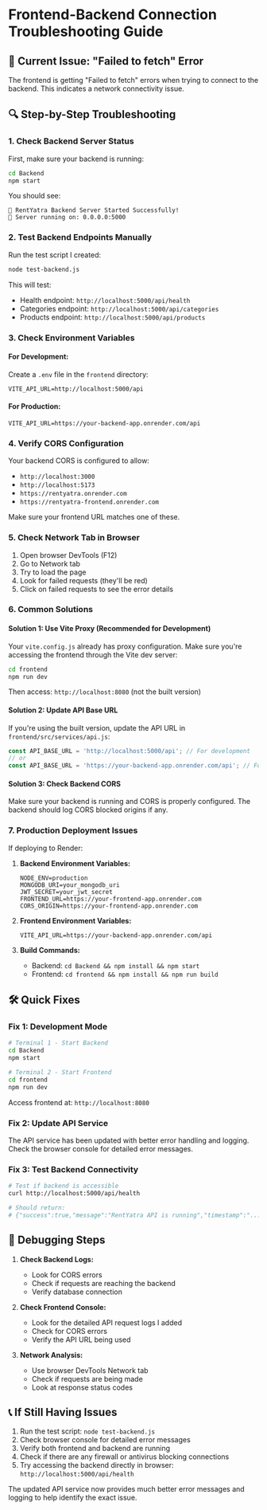 # Frontend-Backend Connection Troubleshooting Guide

## 🚨 Current Issue: "Failed to fetch" Error

The frontend is getting "Failed to fetch" errors when trying to connect to the backend. This indicates a network connectivity issue.

## 🔍 **Step-by-Step Troubleshooting**

### 1. **Check Backend Server Status**
First, make sure your backend is running:

```bash
cd Backend
npm start
```

You should see:
```
🚀 RentYatra Backend Server Started Successfully!
📡 Server running on: 0.0.0.0:5000
```

### 2. **Test Backend Endpoints Manually**
Run the test script I created:

```bash
node test-backend.js
```

This will test:
- Health endpoint: `http://localhost:5000/api/health`
- Categories endpoint: `http://localhost:5000/api/categories`
- Products endpoint: `http://localhost:5000/api/products`

### 3. **Check Environment Variables**

#### For Development:
Create a `.env` file in the `frontend` directory:
```env
VITE_API_URL=http://localhost:5000/api
```

#### For Production:
```env
VITE_API_URL=https://your-backend-app.onrender.com/api
```

### 4. **Verify CORS Configuration**

Your backend CORS is configured to allow:
- `http://localhost:3000`
- `http://localhost:5173`
- `https://rentyatra.onrender.com`
- `https://rentyatra-frontend.onrender.com`

Make sure your frontend URL matches one of these.

### 5. **Check Network Tab in Browser**

1. Open browser DevTools (F12)
2. Go to Network tab
3. Try to load the page
4. Look for failed requests (they'll be red)
5. Click on failed requests to see the error details

### 6. **Common Solutions**

#### Solution 1: Use Vite Proxy (Recommended for Development)
Your `vite.config.js` already has proxy configuration. Make sure you're accessing the frontend through the Vite dev server:

```bash
cd frontend
npm run dev
```

Then access: `http://localhost:8080` (not the built version)

#### Solution 2: Update API Base URL
If you're using the built version, update the API URL in `frontend/src/services/api.js`:

```javascript
const API_BASE_URL = 'http://localhost:5000/api'; // For development
// or
const API_BASE_URL = 'https://your-backend-app.onrender.com/api'; // For production
```

#### Solution 3: Check Backend CORS
Make sure your backend is running and CORS is properly configured. The backend should log CORS blocked origins if any.

### 7. **Production Deployment Issues**

If deploying to Render:

1. **Backend Environment Variables:**
   ```
   NODE_ENV=production
   MONGODB_URI=your_mongodb_uri
   JWT_SECRET=your_jwt_secret
   FRONTEND_URL=https://your-frontend-app.onrender.com
   CORS_ORIGIN=https://your-frontend-app.onrender.com
   ```

2. **Frontend Environment Variables:**
   ```
   VITE_API_URL=https://your-backend-app.onrender.com/api
   ```

3. **Build Commands:**
   - Backend: `cd Backend && npm install && npm start`
   - Frontend: `cd frontend && npm install && npm run build`

## 🛠️ **Quick Fixes**

### Fix 1: Development Mode
```bash
# Terminal 1 - Start Backend
cd Backend
npm start

# Terminal 2 - Start Frontend
cd frontend
npm run dev
```

Access frontend at: `http://localhost:8080`

### Fix 2: Update API Service
The API service has been updated with better error handling and logging. Check the browser console for detailed error messages.

### Fix 3: Test Backend Connectivity
```bash
# Test if backend is accessible
curl http://localhost:5000/api/health

# Should return:
# {"success":true,"message":"RentYatra API is running","timestamp":"..."}
```

## 🔧 **Debugging Steps**

1. **Check Backend Logs:**
   - Look for CORS errors
   - Check if requests are reaching the backend
   - Verify database connection

2. **Check Frontend Console:**
   - Look for the detailed API request logs I added
   - Check for CORS errors
   - Verify the API URL being used

3. **Network Analysis:**
   - Use browser DevTools Network tab
   - Check if requests are being made
   - Look at response status codes

## 📞 **If Still Having Issues**

1. Run the test script: `node test-backend.js`
2. Check browser console for detailed error messages
3. Verify both frontend and backend are running
4. Check if there are any firewall or antivirus blocking connections
5. Try accessing the backend directly in browser: `http://localhost:5000/api/health`

The updated API service now provides much better error messages and logging to help identify the exact issue.

